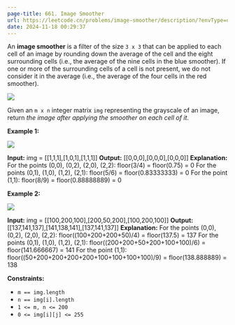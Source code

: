 ```yaml
---
page-title: 661. Image Smoother
url: https://leetcode.cn/problems/image-smoother/description/?envType=daily-question&envId=2024-11-18
date: 2024-11-18 00:29:37
---
```

An **image smoother** is a filter of the size `3 x 3` that can be applied to each cell of an image by rounding down the average of the cell and the eight surrounding cells (i.e., the average of the nine cells in the blue smoother). If one or more of the surrounding cells of a cell is not present, we do not consider it in the average (i.e., the average of the four cells in the red smoother).

![](https://assets.leetcode.com/uploads/2021/05/03/smoother-grid.jpg)

Given an `m x n` integer matrix `img` representing the grayscale of an image, return *the image after applying the smoother on each cell of it*.

**Example 1:**

![](https://assets.leetcode.com/uploads/2021/05/03/smooth-grid.jpg)

**Input:** img = \[\[1,1,1\],\[1,0,1\],\[1,1,1\]\]
**Output:** \[\[0,0,0\],\[0,0,0\],\[0,0,0\]\]
**Explanation:**
For the points (0,0), (0,2), (2,0), (2,2): floor(3/4) = floor(0.75) = 0
For the points (0,1), (1,0), (1,2), (2,1): floor(5/6) = floor(0.83333333) = 0
For the point (1,1): floor(8/9) = floor(0.88888889) = 0

**Example 2:**

![](https://assets.leetcode.com/uploads/2021/05/03/smooth2-grid.jpg)

**Input:** img = \[\[100,200,100\],\[200,50,200\],\[100,200,100\]\]
**Output:** \[\[137,141,137\],\[141,138,141\],\[137,141,137\]\]
**Explanation:**
For the points (0,0), (0,2), (2,0), (2,2): floor((100+200+200+50)/4) = floor(137.5) = 137
For the points (0,1), (1,0), (1,2), (2,1): floor((200+200+50+200+100+100)/6) = floor(141.666667) = 141
For the point (1,1): floor((50+200+200+200+200+100+100+100+100)/9) = floor(138.888889) = 138

**Constraints:**

-   `m == img.length`
-   `n == img[i].length`
-   `1 <= m, n <= 200`
-   `0 <= img[i][j] <= 255`